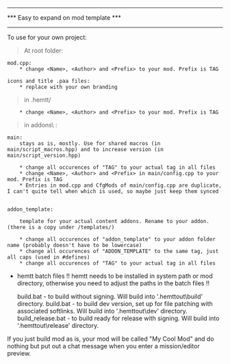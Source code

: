 **************************************
*** Easy to expand on mod template ***
**************************************
To use for your own project:

> At root folder:

    mod.cpp:
        * change <Name>, <Author> and <Prefix> to your mod. Prefix is TAG

    icons and title .paa files:
        * replace with your own branding

> in .hemtt/

        * change <Name>, <Author> and <Prefix> to your mod. Prefix is TAG

> in addons\ :

    main:
        stays as is, mostly. Use for shared macros (in main/script_macros.hpp) and to increase version (in main/script_version.hpp)
        
        * change all occurences of "TAG" to your actual tag in all files
        * change <Name>, <Author> and <Prefix> in main/config.cpp to your mod. Prefix is TAG
        * Entries in mod.cpp and CfgMods of main/config.cpp are duplicate, I can't quite tell when which is used, so maybe just keep them synced


    addon_template:

        template for your actual content addons. Rename to your addon. (there is a copy under /templates/)

        * change all occurences of "addon_template" to your addon folder name (probably doesn't have to be lowercase)
        * change all occurences of "ADDON_TEMPLATE" to the same tag, just all caps (used in #defines)
        * change all occurences of "TAG" to your actual tag in all files

* hemtt batch files
!! hemtt needs to be installed in system path or mod directory, otherwise you need to adjust the paths in the batch files !!

    build.bat           - to build without signing. Will build into '.hemttout\build' directory.
    build.bat           - to build dev version, set up for file patching with associated softlinks. Will build into '.hemttout\dev' directory.
    build_release.bat   - to build ready for release with signing.  Will build into '.hemttout\release' directory.

If you just build mod as is, your mod will be called "My Cool Mod" and do nothing but put out a chat message when you enter a mission/editor preview.
